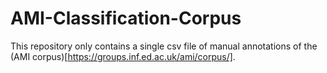 # AMI-Classification-Corpus

This repository only contains a single csv file of manual annotations of the (AMI corpus)[https://groups.inf.ed.ac.uk/ami/corpus/]. 
